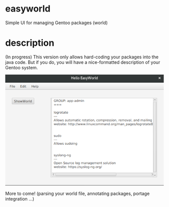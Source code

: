 # easyworld
Simple UI for managing Gentoo packages (world)

# description
(In progress) This version only allows hard-coding your packages into the java code. But if you do, you will have a nice-formatted description of your Gentoo system.

![alt tag](https://raw.githubusercontent.com/lacimarsik/easyworld/master/screen.png)

More to come! (parsing your world file, annotating packages, portage integration ...) 
